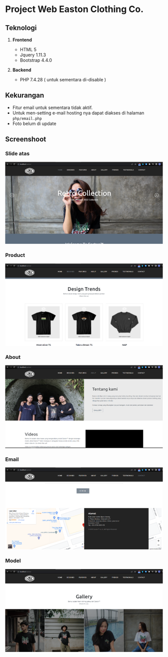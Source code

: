 # Project Web Easton Clothing Co.

## Teknologi
1. **Frontend**
    - HTML 5
    - Jquery 1.11.3
    - Bootstrap 4.4.0

2. **Backend**
    - PHP 7.4.28 ( untuk sementara di-disable )

## Kekurangan
- Fitur email untuk sementara tidak aktif.
- Untuk men-setting e-mail hosting nya dapat diakses di halaman `php/email.php`
- Foto belum di update

## Screenshoot



### Slide atas
![image.jpg](ss/_slide.png)




















### Product
![image.jpg](ss/_product.png)




















### About
![image.jpg](ss/_about.png)




















### Email
![image.jpg](ss/_email.png)




















### Model
![image.jpg](ss/_model.png)
